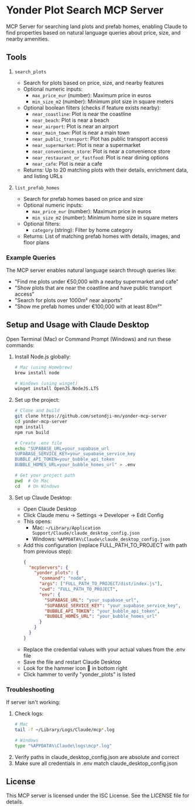 # Yonder Plot Search MCP Server

MCP Server for searching land plots and prefab homes, enabling Claude to find properties based on natural language queries about price, size, and nearby amenities.

## Tools

1. `search_plots`
   - Search for plots based on price, size, and nearby features
   - Optional numeric inputs:
     - `max_price_eur` (number): Maximum price in euros
     - `min_size_m2` (number): Minimum plot size in square meters
   - Optional boolean filters (checks if feature exists nearby):
     - `near_coastline`: Plot is near the coastline
     - `near_beach`: Plot is near a beach
     - `near_airport`: Plot is near an airport
     - `near_main_town`: Plot is near a main town
     - `near_public_transport`: Plot has public transport access
     - `near_supermarket`: Plot is near a supermarket
     - `near_convenience_store`: Plot is near a convenience store
     - `near_restaurant_or_fastfood`: Plot is near dining options
     - `near_cafe`: Plot is near a cafe
   - Returns: Up to 20 matching plots with their details, enrichment data, and listing URLs

2. `list_prefab_homes`
   - Search for prefab homes based on price and size
   - Optional numeric inputs:
     - `max_price_eur` (number): Maximum price in euros
     - `min_size_m2` (number): Minimum home size in square meters
   - Optional filters:
     - `category` (string): Filter by home category
   - Returns: List of matching prefab homes with details, images, and floor plans

### Example Queries

The MCP server enables natural language search through queries like:
- "Find me plots under €50,000 with a nearby supermarket and cafe"
- "Show plots that are near the coastline and have public transport access"
- "Search for plots over 1000m² near airports"
- "Show me prefab homes under €100,000 with at least 80m²"

## Setup and Usage with Claude Desktop

Open Terminal (Mac) or Command Prompt (Windows) and run these commands:

1. Install Node.js globally:
   ```bash
   # Mac (using Homebrew)
   brew install node

   # Windows (using winget)
   winget install OpenJS.NodeJS.LTS
   ```

2. Set up the project:
   ```bash
   # Clone and build
   git clone https://github.com/setondji-mn/yonder-mcp-server
   cd yonder-mcp-server
   npm install
   npm run build

   # Create .env file
   echo "SUPABASE_URL=your_supabase_url
   SUPABASE_SERVICE_KEY=your_supabase_service_key
   BUBBLE_API_TOKEN=your_bubble_api_token
   BUBBLE_HOMES_URL=your_bubble_homes_url" > .env

   # Get your project path
   pwd  # On Mac
   cd   # On Windows
   ```

3. Set up Claude Desktop:
   - Open Claude Desktop
   - Click Claude menu → Settings → Developer → Edit Config
   - This opens:
     - Mac: `~/Library/Application Support/Claude/claude_desktop_config.json`
     - Windows: `%APPDATA%\Claude\claude_desktop_config.json`
   - Add this configuration (replace FULL_PATH_TO_PROJECT with path from previous step):
     ```json
     {
       "mcpServers": {
         "yonder_plots": {
           "command": "node",
           "args": ["FULL_PATH_TO_PROJECT/dist/index.js"],
           "cwd": "FULL_PATH_TO_PROJECT",
           "env": {
             "SUPABASE_URL": "your_supabase_url",
             "SUPABASE_SERVICE_KEY": "your_supabase_service_key",
             "BUBBLE_API_TOKEN": "your_bubble_api_token",
             "BUBBLE_HOMES_URL": "your_bubble_homes_url"
           }
         }
       }
     }
     ```
   - Replace the credential values with your actual values from the .env file
   - Save the file and restart Claude Desktop
   - Look for the hammer icon 🔨 in bottom right
   - Click hammer to verify "yonder_plots" is listed

### Troubleshooting

If server isn't working:
1. Check logs:
   ```bash
   # Mac
   tail -f ~/Library/Logs/Claude/mcp*.log

   # Windows
   type "%APPDATA%\Claude\logs\mcp*.log"
   ```
2. Verify paths in claude_desktop_config.json are absolute and correct
3. Make sure all credentials in .env match claude_desktop_config.json

## License

This MCP server is licensed under the ISC License. See the LICENSE file for details. 
